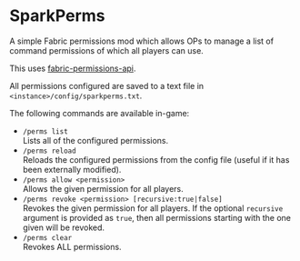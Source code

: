 # SparkPerms

A simple Fabric permissions mod which allows OPs to manage a list of command permissions of which all players can use.

This uses [fabric-permissions-api](https://github.com/lucko/fabric-permissions-api).

All permissions configured are saved to a text file in `<instance>/config/sparkperms.txt`.

The following commands are available in-game:

- `/perms list`  
  Lists all of the configured permissions.
- `/perms reload`  
  Reloads the configured permissions from the config file (useful if it has been externally modified).
- `/perms allow <permission>`  
  Allows the given permission for all players.
- `/perms revoke <permission> [recursive:true|false]`  
  Revokes the given permission for all players.
  If the optional `recursive` argument is provided as `true`, then all permissions starting with the one given will be
  revoked.
- `/perms clear`  
  Revokes ALL permissions.

